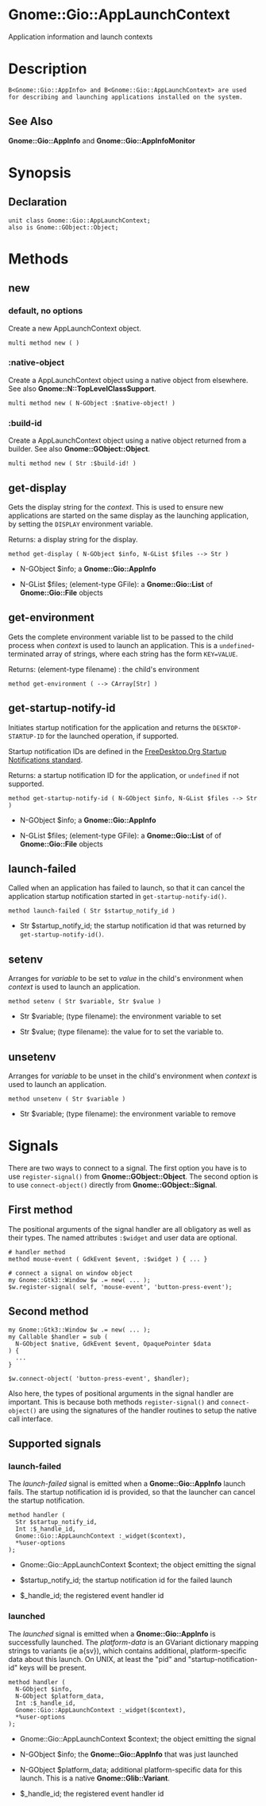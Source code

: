 Gnome::Gio::AppLaunchContext
============================

Application information and launch contexts

Description
===========

    B<Gnome::Gio::AppInfo> and B<Gnome::Gio::AppLaunchContext> are used for describing and launching applications installed on the system.

See Also
--------

**Gnome::Gio::AppInfo** and **Gnome::Gio::AppInfoMonitor**

Synopsis
========

Declaration
-----------

    unit class Gnome::Gio::AppLaunchContext;
    also is Gnome::GObject::Object;

Methods
=======

new
---

### default, no options

Create a new AppLaunchContext object.

    multi method new ( )

### :native-object

Create a AppLaunchContext object using a native object from elsewhere. See also **Gnome::N::TopLevelClassSupport**.

    multi method new ( N-GObject :$native-object! )

### :build-id

Create a AppLaunchContext object using a native object returned from a builder. See also **Gnome::GObject::Object**.

    multi method new ( Str :$build-id! )

get-display
-----------

Gets the display string for the *context*. This is used to ensure new applications are started on the same display as the launching application, by setting the `DISPLAY` environment variable.

Returns: a display string for the display.

    method get-display ( N-GObject $info, N-GList $files --> Str )

  * N-GObject $info; a **Gnome::Gio::AppInfo**

  * N-GList $files; (element-type GFile): a **Gnome::Gio::List** of **Gnome::Gio::File** objects

get-environment
---------------

Gets the complete environment variable list to be passed to the child process when *context* is used to launch an application. This is a `undefined`-terminated array of strings, where each string has the form `KEY=VALUE`.

Returns: (element-type filename) : the child's environment

    method get-environment ( --> CArray[Str] )

get-startup-notify-id
---------------------

Initiates startup notification for the application and returns the `DESKTOP-STARTUP-ID` for the launched operation, if supported.

Startup notification IDs are defined in the [FreeDesktop.Org Startup Notifications standard](http://standards.freedesktop.org/startup-notification-spec/startup-notification-latest.txt").

Returns: a startup notification ID for the application, or `undefined` if not supported.

    method get-startup-notify-id ( N-GObject $info, N-GList $files --> Str )

  * N-GObject $info; a **Gnome::Gio::AppInfo**

  * N-GList $files; (element-type GFile): a **Gnome::Gio::List** of of **Gnome::Gio::File** objects

launch-failed
-------------

Called when an application has failed to launch, so that it can cancel the application startup notification started in `get-startup-notify-id()`.

    method launch-failed ( Str $startup_notify_id )

  * Str $startup_notify_id; the startup notification id that was returned by `get-startup-notify-id()`.

setenv
------

Arranges for *variable* to be set to *value* in the child's environment when *context* is used to launch an application.

    method setenv ( Str $variable, Str $value )

  * Str $variable; (type filename): the environment variable to set

  * Str $value; (type filename): the value for to set the variable to.

unsetenv
--------

Arranges for *variable* to be unset in the child's environment when *context* is used to launch an application.

    method unsetenv ( Str $variable )

  * Str $variable; (type filename): the environment variable to remove

Signals
=======

There are two ways to connect to a signal. The first option you have is to use `register-signal()` from **Gnome::GObject::Object**. The second option is to use `connect-object()` directly from **Gnome::GObject::Signal**.

First method
------------

The positional arguments of the signal handler are all obligatory as well as their types. The named attributes `:$widget` and user data are optional.

    # handler method
    method mouse-event ( GdkEvent $event, :$widget ) { ... }

    # connect a signal on window object
    my Gnome::Gtk3::Window $w .= new( ... );
    $w.register-signal( self, 'mouse-event', 'button-press-event');

Second method
-------------

    my Gnome::Gtk3::Window $w .= new( ... );
    my Callable $handler = sub (
      N-GObject $native, GdkEvent $event, OpaquePointer $data
    ) {
      ...
    }

    $w.connect-object( 'button-press-event', $handler);

Also here, the types of positional arguments in the signal handler are important. This is because both methods `register-signal()` and `connect-object()` are using the signatures of the handler routines to setup the native call interface.

Supported signals
-----------------

### launch-failed

The *launch-failed* signal is emitted when a **Gnome::Gio::AppInfo** launch fails. The startup notification id is provided, so that the launcher can cancel the startup notification.

    method handler (
      Str $startup_notify_id,
      Int :$_handle_id,
      Gnome::Gio::AppLaunchContext :_widget($context),
      *%user-options
    );

  * Gnome::Gio::AppLaunchContext $context; the object emitting the signal

  * $startup_notify_id; the startup notification id for the failed launch

  * $_handle_id; the registered event handler id

### launched

The *launched* signal is emitted when a **Gnome::Gio::AppInfo** is successfully launched. The *platform-data* is an GVariant dictionary mapping strings to variants (ie a{sv}), which contains additional, platform-specific data about this launch. On UNIX, at least the "pid" and "startup-notification-id" keys will be present.

    method handler (
      N-GObject $info,
      N-GObject $platform_data,
      Int :$_handle_id,
      Gnome::Gio::AppLaunchContext :_widget($context),
      *%user-options
    );

  * Gnome::Gio::AppLaunchContext $context; the object emitting the signal

  * N-GObject $info; the **Gnome::Gio::AppInfo** that was just launched

  * N-GObject $platform_data; additional platform-specific data for this launch. This is a native **Gnome::Glib::Variant**.

  * $_handle_id; the registered event handler id

